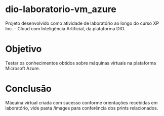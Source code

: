 # dio-laboratorio-vm_azure
Projeto desenvolvido como atividade de laboratório ao longo do curso XP Inc. - Cloud com Inteligência Artificial, da plataforma DIO.

# Objetivo
Testar os conhecimentos obtidos sobre máquinas virtuais na plataforma Microsoft Azure.

# Conclusão
Máquina virtual criada com sucesso conforme orientações recebidas em laboratório, vide pasta /images para conferência dos prints relacionados.
